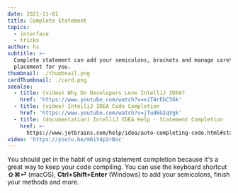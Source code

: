```yaml
---
date: 2021-11-01
title: Complete Statement
topics:
  - interface
  - tricks
author: hs
subtitle: >-
  Complete statement can add your semicolons, brackets and manage caret
  placement for you.
thumbnail: ./thumbnail.png
cardThumbnail: ./card.png
seealso:
  - title: (video) Why Do Developers Love IntelliJ IDEA?
    href: 'https://www.youtube.com/watch?v=xiT4rEbC56k'
  - title: (video) IntelliJ IDEA Code Completion
    href: 'https://www.youtube.com/watch?v=jTud6GIqVgk'
  - title: (documentation) IntelliJ IDEA Help - Statement Completion
    href: >-
      https://www.jetbrains.com/help/idea/auto-completing-code.html#statements_completion
video: 'https://youtu.be/m6iY4p2rBoc'
---
```

You should get in the habit of using statement completion because it's a great way to keep your code compiling. You can use the keyboard shortcut **⇧⌘⏎** (macOS), **Ctrl+Shift+Enter** (Windows) to add your semicolons, finish your methods and more.
